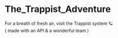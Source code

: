 # The_Trappist_Adventure

For a breath of fresh air, visit the Trappist system 🪐 <br />
( made with an API & a wonderful team )
